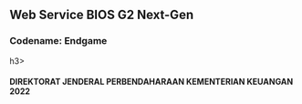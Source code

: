<h2>Web Service BIOS G2 Next-Gen</h2>
<h3>Codename: Endgame</h3>h3>

<h4>DIREKTORAT JENDERAL PERBENDAHARAAN
KEMENTERIAN KEUANGAN
2022</h4>
